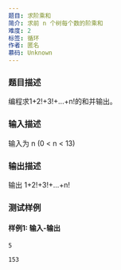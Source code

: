 ```yaml
---
题目: 求阶乘和
简介: 求前 n 个树每个数的阶乘和
难度: 2
标签: 循环
作者: 匿名
慕码: Unknown
---
```


### 题目描述

编程求1+2!+3!+...+n!的和并输出。

### 输入描述

输入为 n (0 < n < 13)

### 输出描述

输出 1+2!+3!+...+n!

### 测试样例

#### 样例1: 输入-输出

```
5
```

```
153
```

